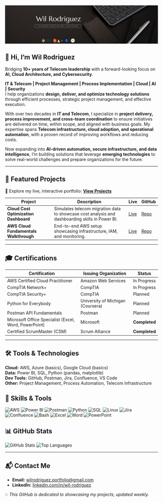 ![Portfolio Banner](https://raw.githubusercontent.com/wilrodriguez-portfolio/wilrodriguez-portfolio/refs/heads/main/BLack%20Minimalist%20Banner.wilrodriguezportfolio.png)

## 👋 Hi, I’m Wil Rodriguez  

Bridging **10+ years of Telecom leadership** with a forward-looking focus on **AI, Cloud Architecture, and Cybersecurity**.  

**IT & Telecom | Project Management | Process Implementation | Cloud | AI | Security**  
I help organizations **design, deliver, and optimize technology solutions** through efficient processes, strategic project management, and effective execution.  

With over two decades in **IT and Telecom**, I specialize in **project delivery, process improvement, and cross-team coordination** to ensure initiatives are delivered on time, within scope, and aligned with business goals. My expertise spans **Telecom infrastructure, cloud adoption, and operational automation**, with a proven record of improving workflows and reducing costs.  

Now expanding into **AI-driven automation, secure infrastructure, and data intelligence**, I’m building solutions that leverage **emerging technologies** to solve real-world challenges and prepare organizations for the future.


---

## 🚀 Featured Projects

🔗 Explore my live, interactive portfolio: [**View Projects**](https://github.com/wilrodriguez-portfolio?tab=repositories)

| Project | Description | Live | GitHub |
|---------|-------------|------|--------|
| **Cloud Cost Optimization Dashboard** | Simulates telecom migration data to showcase cost analysis and dashboarding skills in Power BI. | [Live](#) | [Repo](#) |
| **AWS Cloud Fundamentals Walkthrough** | End-to-end AWS setup showcasing infrastructure, IAM, and monitoring. | [Live](#) | [Repo](#) |

---

## 🎓 Certifications

| Certification | Issuing Organization | Status |
|---------------|----------------------|--------|
| AWS Certified Cloud Practitioner | Amazon Web Services | In Progress |
| CompTIA Network+ | CompTIA | In Progress |
| CompTIA Security+ | CompTIA | Planned |
| Python for Everybody | University of Michigan (Coursera) | Planned |
| Postman API Fundamentals | Postman | Planned |
| Microsoft Office Specialist (Excel, Word, PowerPoint) | Microsoft | **Completed** |
| Certified ScrumMaster (CSM) | Scrum Alliance | **Completed** |

---

## 🛠 Tools & Technologies

**Cloud:** AWS, Azure (basics), Google Cloud (basics)  
**Data:** Power BI, SQL, Python (pandas, matplotlib)  
**Dev Tools:** GitHub, Postman, Jira, Confluence, VS Code  
**Other:** Project Management, Process Automation, Telecom Infrastructure


## 🧰 Skills & Tools

![AWS](https://img.shields.io/badge/AWS-%23FF9900.svg?style=for-the-badge&logo=amazon-aws&logoColor=white)
![Power BI](https://img.shields.io/badge/Power%20BI-F2C811.svg?style=for-the-badge&logo=powerbi&logoColor=black)
![Postman](https://img.shields.io/badge/Postman-FF6C37?style=for-the-badge&logo=postman&logoColor=white)
![Python](https://img.shields.io/badge/Python-3776AB.svg?style=for-the-badge&logo=python&logoColor=white)
![SQL](https://img.shields.io/badge/SQL-336791.svg?style=for-the-badge&logo=postgresql&logoColor=white)
![Linux](https://img.shields.io/badge/Linux-FCC624.svg?style=for-the-badge&logo=linux&logoColor=black)
![Jira](https://img.shields.io/badge/Jira-0052CC.svg?style=for-the-badge&logo=jira&logoColor=white)
![Confluence](https://img.shields.io/badge/Confluence-172B4D.svg?style=for-the-badge&logo=confluence&logoColor=white)
![Bash](https://img.shields.io/badge/Bash-4EAA25.svg?style=for-the-badge&logo=gnu-bash&logoColor=white)
![Excel](https://img.shields.io/badge/Excel-217346.svg?style=for-the-badge&logo=microsoft-excel&logoColor=white)
![Word](https://img.shields.io/badge/Word-2B579A.svg?style=for-the-badge&logo=microsoft-word&logoColor=white)
![PowerPoint](https://img.shields.io/badge/PowerPoint-B7472A.svg?style=for-the-badge&logo=microsoft-powerpoint&logoColor=white)



## 📊 GitHub Stats

![GitHub Stats](https://github-readme-stats.vercel.app/api?username=wilrodriguez-portfolio&show_icons=true&theme=radical)
![Top Languages](https://github-readme-stats.vercel.app/api/top-langs/?username=wilrodriguez-portfolio&layout=compact&theme=radical)

---


## 📬 Contact Me

- **Email:** [wilrodriguez.portfolio@gmail.com](mailto:wilrodriguez.portfolio@gmail.com)  
- **LinkedIn:** [linkedin.com/in/wil-rodriguez](https://www.linkedin.com/in/wil-rodriguez/)

💡 *This GitHub is dedicated to showcasing my projects, updated weekly.*




